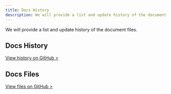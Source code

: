 ```yaml
---
title: Docs History
description: We will provide a list and update history of the document files.
---
```


We will provide a list and update history of the document files.

## Docs History

[View history on GitHub >](https://github.com/sinProject-Inc/sinpro-dev/commits/main/docs)

## Docs Files

[View files on GitHub &gt;](https://github.com/sinProject-Inc/sinpro-dev/tree/main/docs)
